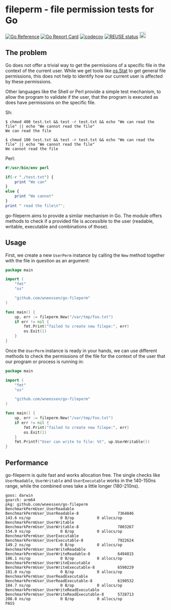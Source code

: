 <!--
SPDX-FileCopyrightText: 2022 Winni Neessen <winni@neessen.dev>

SPDX-License-Identifier: CC0-1.0
-->

# fileperm - file permission tests for Go

[![Go Reference](https://pkg.go.dev/badge/github.com/wneessen/go-fileperm.svg)](https://pkg.go.dev/github.com/wneessen/go-fileperm)
[![Go Report Card](https://goreportcard.com/badge/github.com/wneessen/go-fileperm)](https://goreportcard.com/report/github.com/wneessen/go-fileperm)
[![codecov](https://codecov.io/gh/wneessen/go-fileperm/branch/main/graph/badge.svg?token=48AX0B6W7L)](https://codecov.io/gh/wneessen/go-fileperm)
[![REUSE status](https://api.reuse.software/badge/github.com/wneessen/go-fileperm)](https://api.reuse.software/info/github.com/wneessen/go-fileperm)
<a href="https://ko-fi.com/D1D24V9IX"><img src="https://uploads-ssl.webflow.com/5c14e387dab576fe667689cf/5cbed8a4ae2b88347c06c923_BuyMeACoffee_blue.png" height="20" alt="buy ma a coffee"></a>

## The problem
Go does not offer a trivial way to get the permissions of a specific file in the context of the current user.
While we get tools like [os.Stat](https://pkg.go.dev/os#Stat) to get general file permissions, this does not 
help to identify how our current user is affected by these permissions.

Other languages like the Shell or Perl provide a simple test mechanism, to allow the program to validate if the
user, that the program is executed as does have permissions on the specific file.

Sh:
```shell
$ chmod 400 test.txt && test -r test.txt && echo "We can read the file" || echo "We cannot read the file"
We can read the file

$ chmod 100 test.txt && test -r test.txt && echo "We can read the file" || echo "We cannot read the file"
We cannot read the file
```

Perl:
```perl
#!/usr/bin/env perl

if(-r "./test.txt") {
    print "We can"
}
else {
    print "We cannot"
}
print " read the file\n"';
```

go-fileperm aims to provide a similar mechanism in Go. The module offers methods to check if a provided file is
accessible to the user (readable, writable, executable and combinations of those).

## Usage

First, we create a new `UserPerm` instance by calling the `New` method together with the file in question as an 
argument:

```go
package main

import (
	"fmt"
	"os"

	"github.com/wneessen/go-fileperm"
)

func main() {
	up, err := fileperm.New("/var/tmp/foo.txt")
	if err != nil {
		fmt.Print("failed to create new filepe:", err)
		os.Exit(1)
	}
}
```

Once the `UserPerm` instance is ready in your hands, we can use different methods to check the permissions of the file 
for the context of the user that our program or process is running in:

```go
package main

import (
	"fmt"
	"os"

	"github.com/wneessen/go-fileperm"
)

func main() {
	up, err := fileperm.New("/var/tmp/foo.txt")
	if err != nil {
		fmt.Print("failed to create new filepe:", err)
		os.Exit(1)
	}
	fmt.Printf("User can write to file: %t", up.UserWritable())
}
```

## Performance

go-fileperm is quite fast and works allocation free. The single checks like `UserReadable`, `UserWritable` and
`UserExecutable` works in the 140-150ns range, while the combined ones take a little longer (180-210ns).

```
goos: darwin
goarch: arm64
pkg: github.com/wneessen/go-fileperm
BenchmarkPermUser_UserReadable
BenchmarkPermUser_UserReadable-8                 7364846               143.6 ns/op             0 B/op          0 allocs/op
BenchmarkPermUser_UserWritable
BenchmarkPermUser_UserWritable-8                 7803267               154.9 ns/op             0 B/op          0 allocs/op
BenchmarkPermUser_UserExecutable
BenchmarkPermUser_UserExecutable-8               7922624               149.2 ns/op             0 B/op          0 allocs/op
BenchmarkPermUser_UserWriteReadable
BenchmarkPermUser_UserWriteReadable-8            6494815               186.1 ns/op             0 B/op          0 allocs/op
BenchmarkPermUser_UserWriteExecutable
BenchmarkPermUser_UserWriteExecutable-8          6590229               181.0 ns/op             0 B/op          0 allocs/op
BenchmarkPermUser_UserReadExecutable
BenchmarkPermUser_UserReadExecutable-8           6190532               184.7 ns/op             0 B/op          0 allocs/op
BenchmarkPermUser_UserWriteReadExecutable
BenchmarkPermUser_UserWriteReadExecutable-8      5728713               208.8 ns/op             0 B/op          0 allocs/op
PASS
```